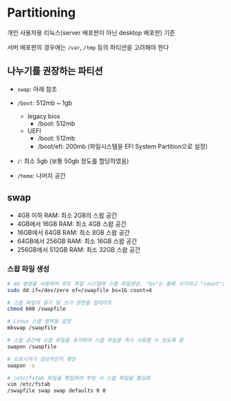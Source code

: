 # Partitioning

개인 사용자용 리눅스(server 배포판이 아닌 desktop 배포판) 기준

서버 배포판의 경우에는 `/var`, `/tmp` 등의 파티션을 고려해야 한다

## 나누기를 권장하는 파티션

- `swap`: 아래 참조

- `/boot`: 512mb ~ 1gb

  - legacy bios
    - /boot: 512mb
  - UEFI
    - /boot: 512mb
    - /boot/efi: 200mb (파일시스템을 EFI System Partition으로 설정)

- `/`: 최소 5gb (보통 50gb 정도를 할당하였음)

- `/home`: 나머지 공간

## swap

- 4GB 이하 RAM: 최소 2GB의 스왑 공간
- 4GB에서 16GB RAM: 최소 4GB 스왑 공간
- 16GB에서 64GB RAM: 최소 8GB 스왑 공간
- 64GB에서 256GB RAM: 최소 16GB 스왑 공간
- 256GB에서 512GB RAM: 최소 32GB 스왑 공간

### 스왑 파일 생성

```sh
# dd 명령을 사용하여 루트 파일 시스템에 스왑 파일생성. "bs"는 블록 크기이고 "count"는 블록 수
sudo dd if=/dev/zero of=/swapfile bs=1G count=4

# 스왑 파일의 읽기 및 쓰기 권한을 업데이트
chmod 600 /swapfile

# Linux 스왑 영역을 설정
mkswap /swapfile

# 스왑 공간에 스왑 파일을 추가하여 스왑 파일을 즉시 사용할 수 있도록 함
swapon /swapfile

# 프로시저가 성공적인지 확인
swapon -s

# /etc/fstab 파일을 편집하여 부팅 시 스왑 파일을 활성화
vim /etc/fstab
/swapfile swap swap defaults 0 0
```
